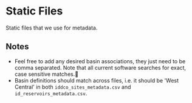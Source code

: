 # Static Files
Static files that we use for metadata.

## Notes
- Feel free to add any desired basin associations, they just need to be comma separated. Note that all current software searches for exact, case sensitive matches.
- Basin definitions should match across files, i.e. it should be 'West Central' in both `iddco_sites_metadata.csv` and `id_reservoirs_metadata.csv`.
